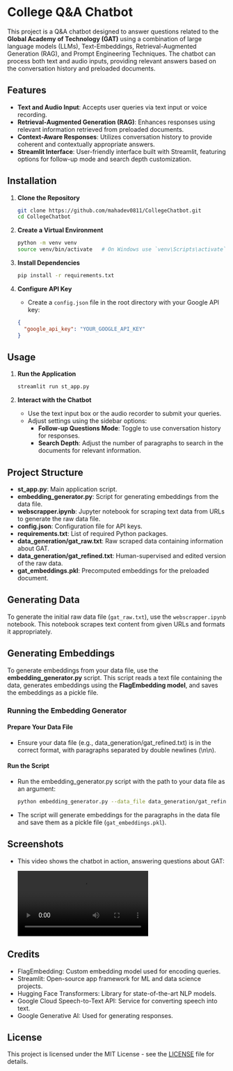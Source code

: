 # College Q&A Chatbot

This project is a Q&A chatbot designed to answer questions related to the **Global Academy of Technology (GAT)** using a combination of large language models (LLMs), Text-Embeddings, Retrieval-Augmented Generation (RAG), and Prompt Engineering Techniques. The chatbot can process both text and audio inputs, providing relevant answers based on the conversation history and preloaded documents.

## Features

- **Text and Audio Input**: Accepts user queries via text input or voice recording.
- **Retrieval-Augmented Generation (RAG)**: Enhances responses using relevant information retrieved from preloaded documents.
- **Context-Aware Responses**: Utilizes conversation history to provide coherent and contextually appropriate answers.
- **Streamlit Interface**: User-friendly interface built with Streamlit, featuring options for follow-up mode and search depth customization.

## Installation

1. **Clone the Repository**

    ```bash
    git clone https://github.com/mahadev0811/CollegeChatbot.git
    cd CollegeChatbot
    ```

2. **Create a Virtual Environment**

    ```bash
    python -m venv venv
    source venv/bin/activate   # On Windows use `venv\Scripts\activate`
    ```

3. **Install Dependencies**

    ```bash
    pip install -r requirements.txt
    ```

4. **Configure API Key**

    - Create a `config.json` file in the root directory with your Google API key:

    ```json
    {
      "google_api_key": "YOUR_GOOGLE_API_KEY"
    }
    ```

## Usage

1. **Run the Application**

    ```bash
    streamlit run st_app.py
    ```

2. **Interact with the Chatbot**

    - Use the text input box or the audio recorder to submit your queries.
    - Adjust settings using the sidebar options:
        - **Follow-up Questions Mode**: Toggle to use conversation history for responses.
        - **Search Depth**: Adjust the number of paragraphs to search in the documents for relevant information.

## Project Structure

- **st_app.py**: Main application script.
- **embedding_generator.py**: Script for generating embeddings from the data file.
- **webscrapper.ipynb**: Jupyter notebook for scraping text data from URLs to generate the raw data file.
- **config.json**: Configuration file for API keys.
- **requirements.txt**: List of required Python packages.
- **data_generation/gat_raw.txt**: Raw scraped data containing information about GAT.
- **data_generation/gat_refined.txt**: Human-supervised and edited version of the raw data.
- **gat_embeddings.pkl**: Precomputed embeddings for the preloaded document.

## Generating Data

To generate the initial raw data file (`gat_raw.txt`), use the `webscrapper.ipynb` notebook. This notebook scrapes text content from given URLs and formats it appropriately.

## Generating Embeddings

To generate embeddings from your data file, use the **embedding_generator.py** script. This script reads a text file containing the data, generates embeddings using the **FlagEmbedding model**, and saves the embeddings as a pickle file.

### Running the Embedding Generator

#### Prepare Your Data File
- Ensure your data file (e.g., data_generation/gat_refined.txt) is in the correct format, with paragraphs separated by double newlines (\n\n).

#### Run the Script

- Run the embedding_generator.py script with the path to your data file as an argument:

    ```bash
    python embedding_generator.py --data_file data_generation/gat_refined.txt
    ```

- The script will generate embeddings for the paragraphs in the data file and save them as a pickle file (`gat_embeddings.pkl`).

## Screenshots

- This video shows the chatbot in action, answering questions about GAT:

    ![Chatbot Demo](screenshots/recordings.mp4)

## Credits

- FlagEmbedding: Custom embedding model used for encoding queries.
- Streamlit: Open-source app framework for ML and data science projects.
- Hugging Face Transformers: Library for state-of-the-art NLP models.
- Google Cloud Speech-to-Text API: Service for converting speech into text.
- Google Generative AI:  Used for generating responses.

## License

This project is licensed under the MIT License - see the [LICENSE](LICENSE) file for details.
```

